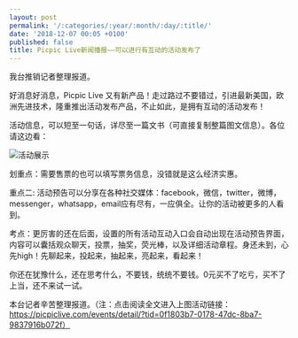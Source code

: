 ```yaml
---
layout: post
permalink: '/:categories/:year/:month/:day/:title/'
date: '2018-12-07 00:05 +0100'
published: false
title: Picpic Live新闻播报——可以进行有互动的活动发布了
---
```

我台推销记者整理报道。

好消息好消息，Picpic Live 又有新产品！走过路过不要错过，引进最新美国，欧洲先进技术，隆重推出活动发布产品，不止如此，是拥有互动的活动发布！

活动信息，可以短至一句话，详尽至一篇文书（可直接复制整篇图文信息）。各位请这边看：

![活动展示]({{site.baseurl}}/uploads/demo-event.png)

划重点：需要售票的也可以填写票务信息，没错就是这么经济实惠。

重点二: 活动预告可以分享在各种社交媒体：facebook，微信，twitter，微博，messenger，whatsapp，email应有尽有，一应俱全。让你的活动被更多的人看到。

考点：更厉害的还在后面，设置的所有活动互动入口会自动出现在活动预告界面，内容可以囊括观众聊天，投票，抽奖，荧光棒，以及详细活动章程。身还未到，心先high！先聊起来，投起来，抽起来，亮起来，看起来！

你还在犹豫什么，还在思考什么，不要钱，统统不要钱。0元买不了吃亏，买不了上当，还不来试一试。

本台记者辛苦整理报道。（注：点击阅读全文进入上图活动链接：https://picpiclive.com/events/detail/?tid=0f1803b7-0178-47dc-8ba7-9837916b072f）
